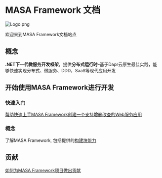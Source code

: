 # MASA Framework 文档

![Logo.png](https://s2.loli.net/2023/04/06/KRd2hoybOurWN3J.png)

欢迎来到MASA Framework文档站点

## 概念

**.NET下一代微服务开发框架**，提供**分布式运行时**–基于Dapr云原生最佳实践，能够快速实现分布式、微服务、DDD，SaaS等现代应用开发

## 开始使用MASA Framework进行开发

### 快速入门

[帮助快速上手MASA Framework创建一个支持增删改查的Web服务应用](/framework/getting-started/web-project)

### 概念

了解MASA Framework, 包括提供的[构建块能力](/framework/concepts/building-blocks)

## 贡献

[如何为MASA Framework项目做出贡献](/framework/contribution/overview)